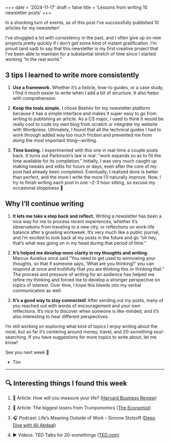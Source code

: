 +++
date = '2024-11-17'
draft = false
title = 'Lessons from writing 10 newsletter posts'
+++

In a shocking turn of events, as of this post I’ve successfully published 10 articles for my newsletter!

I’ve struggled a lot with consistency in the past, and I often give up on new projects pretty quickly if I don’t get some kind of instant gratification. I’m proud (and sad) to say that this newsletter is my first creative project that I’ve been able to maintain for a substantial stretch of time since I started working “in the real world.”

## 3 tips I learned to write more consistently
1. **Use a framework.** Whether it’s a listicle, how-to guides, or a case study, I find it much easier to write when I add a bit of structure. It also helps with comprehension.

2. **Keep the tools simple.** I chose Beehiiv for my newsletter platform because it has a simple interface and makes it super easy to go from writing to publishing an article. As a CS major, I used to think it would be really cool to code my own blog from scratch or integrate my website with Wordpress. Ultimately, I found that all the technical guides I had to work through added way too much friction and prevented me from doing the most important thing—writing.

3. **Time boxing.** I experimented with this one in real-time a couple posts back. It turns out Parkinson’s law is real: "work expands so as to fill the time available for its completion.” Initially, I was very much caught up making tweaks and edits for hours or days, even after the core of my post had already been completed. Eventually, I realized done is better than perfect, and the more I write the more I’ll naturally improve. Now, I try to finish writing each post in one ~2-3 hour sitting, so excuse my occasional sloppiness 🙂 

## Why I’ll continue writing
1. **It lets me take a step back and reflect.** Writing a newsletter has been a nice way for me to process recent experiences, whether it’s observations from traveling to a new city, or reflections on work-life balance after a grueling workweek. It’s very much like a public journal, and I’m excited to look back at my posts in the future and go “oh hey, that’s what was going on in my head during that period of time.”

2. **It’s helped me develop more clarity in my thoughts and writing.** Marcus Aurelius once said “You need to get used to winnowing your thoughts, so that if someone says, ‘What are you thinking?’ you can respond at once and truthfully that you are thinking this or thinking that.” The process and pressure of writing for an audience has helped me refine my thinking and forced me to develop a stronger perspective on topics of interest. Over time, I hope this bleeds into my verbal communication as well.

3. **It’s a good way to stay connected!** After sending out my posts, many of you reached out with words of encouragement and your own reflections. It’s nice to discover when someone is like-minded, and it’s also interesting to hear different perspectives.

I’m still working on exploring what kind of topics I enjoy writing about the most, but so far it’s centering around money, travel, and 20-something soul-searching. If you have suggestions for more topics to write about, let me know!

See you next week 👋 
- Tim

---

## 🔍️ Interesting things I found this week
1. 📖 Article: How will you measure your life? ([Harvard Business Review](https://hbr.org/2010/07/how-will-you-measure-your-life?utm_source=timhuang.beehiiv.com&utm_medium=referral&utm_campaign=lessons-from-writing-10-newsletter-posts))

2. 📖 Article: The biggest losers from Trumponomics ([The Economist](https://www.economist.com/finance-and-economics/2024/11/14/china-europe-mexico-the-biggest-losers-from-trumponomics?utm_source=timhuang.beehiiv.com&utm_medium=referral&utm_campaign=lessons-from-writing-10-newsletter-posts))

3. 🎧️ Podcast: Life’s Meaning Outside of Work - Simone Stolzoff ([Deep Dive with Ali Abdaal](https://open.spotify.com/episode/18WjnSH3gxCgmSnqK5DbqH?si=edbeaeaf6436402a&utm_source=timhuang.beehiiv.com&utm_medium=referral&utm_campaign=lessons-from-writing-10-newsletter-posts))

4. ▶️ Videos: TED Talks for 20-somethings ([TED.com](https://www.ted.com/playlists/674/ted_talks_for_20_somethings?utm_source=timhuang.beehiiv.com&utm_medium=referral&utm_campaign=lessons-from-writing-10-newsletter-posts))